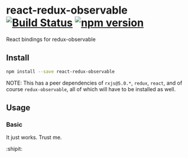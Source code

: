 # react-redux-observable [![Build Status](https://travis-ci.org/redux-observable/react-redux-observable.svg?branch=master)](https://travis-ci.org/redux-observable/react-redux-observable) [![npm version](https://badge.fury.io/js/react-redux-observable.svg)](https://badge.fury.io/js/react-redux-observable)

React bindings for redux-observable

## Install

```sh
npm install --save react-redux-observable
```

NOTE: This has a peer dependencies of `rxjs@5.0.*`, `redux`, `react`, and of course `redux-observable`, all of which will have to be installed
as well.

## Usage

### Basic

It just works. Trust me.

:shipit:
